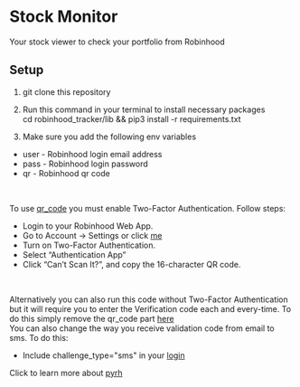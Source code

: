 # Stock Monitor
Your stock viewer to check your portfolio from Robinhood

## Setup

1. git clone this repository

2. Run this command in your terminal to install necessary packages<br/>cd robinhood_tracker/lib && pip3 install -r requirements.txt

2. Make sure you add the following env variables
* user - Robinhood login email address
* pass - Robinhood login password
* qr - Robinhood qr code

<br>

To use [qr_code](https://github.com/vignesh1793/robinhood_tracker/blob/master/robinhood.py#L16) you must enable Two-Factor Authentication. Follow steps:
* Login to your Robinhood Web App.
* Go to Account -> Settings or click [me](https://robinhood.com/account/settings)
* Turn on Two-Factor Authentication.
* Select “Authentication App”
* Click “Can’t Scan It?”, and copy the 16-character QR code.

<br>

Alternatively you can also run this code without Two-Factor Authentication but it will require you to enter the Verification code each and every-time. To do this simply remove the qr_code part [here](https://github.com/vignesh1793/robinhood_tracker/blob/master/robinhood.py#L16)
<br>
You can also change the way you receive validation code from email to sms. To do this:
* Include challenge_type="sms" in your [login](https://github.com/vignesh1793/robinhood_tracker/blob/master/robinhood.py#L16)

Click to learn more about [pyrh](https://pypi.org/project/pyrh/)
